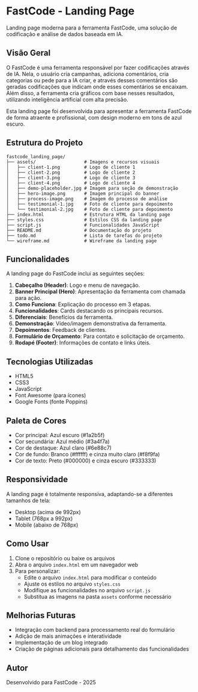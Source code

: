 # FastCode - Landing Page

Landing page moderna para a ferramenta FastCode, uma solução de codificação e análise de dados baseada em IA.

## Visão Geral

O FastCode é uma ferramenta responsável por fazer codificações através de IA. Nela, o usuário cria campanhas, adiciona comentários, cria categorias ou pede para a IA criar, e através desses comentários são geradas codificações que indicam onde esses comentários se encaixam. Além disso, a ferramenta cria gráficos com base nesses resultados, utilizando inteligência artificial com alta precisão.

Esta landing page foi desenvolvida para apresentar a ferramenta FastCode de forma atraente e profissional, com design moderno em tons de azul escuro.

## Estrutura do Projeto

```
fastcode_landing_page/
├── assets/                  # Imagens e recursos visuais
│   ├── client-1.png         # Logo de cliente 1
│   ├── client-2.png         # Logo de cliente 2
│   ├── client-3.png         # Logo de cliente 3
│   ├── client-4.png         # Logo de cliente 4
│   ├── demo-placeholder.jpg # Imagem para seção de demonstração
│   ├── hero-image.png       # Imagem principal do banner
│   ├── process-image.png    # Imagem do processo de análise
│   ├── testimonial-1.jpg    # Foto de cliente para depoimento
│   └── testimonial-2.jpg    # Foto de cliente para depoimento
├── index.html               # Estrutura HTML da landing page
├── styles.css               # Estilos CSS da landing page
├── script.js                # Funcionalidades JavaScript
├── README.md                # Documentação do projeto
├── todo.md                  # Lista de tarefas do projeto
└── wireframe.md             # Wireframe da landing page
```

## Funcionalidades

A landing page do FastCode inclui as seguintes seções:

1. **Cabeçalho (Header)**: Logo e menu de navegação.
2. **Banner Principal (Hero)**: Apresentação da ferramenta com chamada para ação.
3. **Como Funciona**: Explicação do processo em 3 etapas.
4. **Funcionalidades**: Cards destacando os principais recursos.
5. **Diferenciais**: Benefícios da ferramenta.
6. **Demonstração**: Vídeo/imagem demonstrativa da ferramenta.
7. **Depoimentos**: Feedback de clientes.
8. **Formulário de Orçamento**: Para contato e solicitação de orçamento.
9. **Rodapé (Footer)**: Informações de contato e links úteis.

## Tecnologias Utilizadas

- HTML5
- CSS3
- JavaScript
- Font Awesome (para ícones)
- Google Fonts (fonte Poppins)

## Paleta de Cores

- Cor principal: Azul escuro (#1a2b5f)
- Cor secundária: Azul médio (#3a4f7a)
- Cor de destaque: Azul claro (#6e88c7)
- Cor de fundo: Branco (#ffffff) e cinza muito claro (#f8f9fa)
- Cor de texto: Preto (#000000) e cinza escuro (#333333)

## Responsividade

A landing page é totalmente responsiva, adaptando-se a diferentes tamanhos de tela:
- Desktop (acima de 992px)
- Tablet (768px a 992px)
- Mobile (abaixo de 768px)

## Como Usar

1. Clone o repositório ou baixe os arquivos
2. Abra o arquivo `index.html` em um navegador web
3. Para personalizar:
   - Edite o arquivo `index.html` para modificar o conteúdo
   - Ajuste os estilos no arquivo `styles.css`
   - Modifique as funcionalidades no arquivo `script.js`
   - Substitua as imagens na pasta `assets` conforme necessário

## Melhorias Futuras

- Integração com backend para processamento real do formulário
- Adição de mais animações e interatividade
- Implementação de um blog integrado
- Criação de páginas adicionais para detalhamento das funcionalidades

## Autor

Desenvolvido para FastCode - 2025

